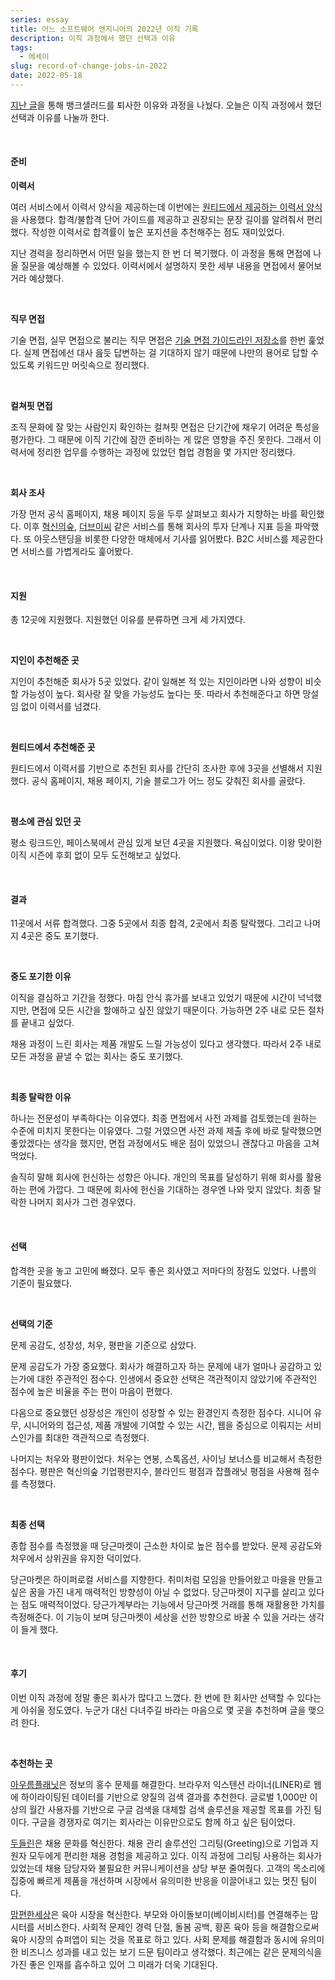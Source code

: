 ```yaml
---
series: essay
title: 어느 소프트웨어 엔지니어의 2022년 이직 기록
description: 이직 과정에서 했던 선택과 이유
tags:
  - 에세이
slug: record-of-change-jobs-in-2022
date: 2022-05-18
---
```


[지난 글](/resignation-from-banksalad)을 통해 뱅크샐러드를 퇴사한 이유와 과정을 나눴다. 오늘은 이직 과정에서 했던 선택과 이유를 나눌까 한다.

<br/>

#### 준비

**이력서**

여러 서비스에서 이력서 양식을 제공하는데 이번에는 [원티드에서 제공하는 이력서 양식](https://www.wanted.co.kr/cv/intro)을 사용했다. 합격/불합격 단어 가이드를 제공하고 권장되는 문장 길이를 알려줘서 편리했다. 작성한 이력서로 합격률이 높은 포지션을 추천해주는 점도 재미있었다.

지난 경력을 정리하면서 어떤 일을 했는지 한 번 더 복기했다. 이 과정을 통해 면접에 나올 질문을 예상해볼 수 있었다. 이력서에서 설명하지 못한 세부 내용을 면접에서 물어보거라 예상했다.

<br/>

**직무 면접**

기술 면접, 실무 면접으로 불리는 직무 면접은 [기술 면접 가이드라인 저장소](https://github.com/JaeYeopHan/Interview_Question_for_Beginner)를 한번 훑었다. 실제 면접에선 대사 읊듯 답변하는 걸 기대하지 않기 때문에 나만의 용어로 답할 수 있도록 키워드만 머릿속으로 정리했다.

<br/>

**컬쳐핏 면접**

조직 문화에 잘 맞는 사람인지 확인하는 컬쳐핏 면접은 단기간에 채우기 어려운 특성을 평가한다. 그 때문에 이직 기간에 잠깐 준비하는 게 많은 영향을 주진 못한다. 그래서 이력서에 정리한 업무를 수행하는 과정에 있었던 협업 경험을 몇 가지만 정리했다.

<br/>

**회사 조사**

가장 먼저 공식 홈페이지, 채용 페이지 등을 두루 살펴보고 회사가 지향하는 바를 확인했다. 이후 [혁신의숲](https://innoforest.co.kr/), [더브이씨](https://thevc.kr/) 같은 서비스를 통해 회사의 투자 단계나 지표 등을 파악했다. 또 아웃스탠딩을 비롯한 다양한 매체에서 기사를 읽어봤다. B2C 서비스를 제공한다면 서비스를 가볍게라도 훑어봤다.

<br/>

#### 지원

총 12곳에 지원했다. 지원했던 이유를 분류하면 크게 세 가지였다.

<br/>

**지인이 추천해준 곳**

지인이 추천해준 회사가 5곳 있었다. 같이 일해본 적 있는 지인이라면 나와 성향이 비슷할 가능성이 높다. 회사랑 잘 맞을 가능성도 높다는 뜻. 따라서 추천해준다고 하면 망설임 없이 이력서를 넘겼다.

<br/>

**원티드에서 추천해준 곳**

원티드에서 이력서를 기반으로 추천된 회사를 간단히 조사한 후에 3곳을 선별해서 지원했다. 공식 홈페이지, 채용 페이지, 기술 블로그가 어느 정도 갖춰진 회사를 골랐다.

<br/>

**평소에 관심 있던 곳**

평소 링크드인, 페이스북에서 관심 있게 보던 4곳을 지원했다. 욕심이었다. 이왕 맞이한 이직 시즌에 후회 없이 모두 도전해보고 싶었다.

<br/>

#### 결과

11곳에서 서류 합격했다. 그중 5곳에서 최종 합격, 2곳에서 최종 탈락했다. 그리고 나머지 4곳은 중도 포기했다.

<br/>

**중도 포기한 이유**

이직을 결심하고 기간을 정했다. 마침 안식 휴가를 보내고 있었기 때문에 시간이 넉넉했지만, 면접에 모든 시간을 할애하고 싶진 않았기 때문이다. 가능하면 2주 내로 모든 절차를 끝내고 싶었다.

채용 과정이 느린 회사는 제품 개발도 느릴 가능성이 있다고 생각했다. 따라서 2주 내로 모든 과정을 끝낼 수 없는 회사는 중도 포기했다.

<br/>

**최종 탈락한 이유**

하나는 전문성이 부족하다는 이유였다. 최종 면접에서 사전 과제를 검토했는데 원하는 수준에 미치지 못한다는 이유였다. 그럴 거였으면 사전 과제 제출 후에 바로 탈락했으면 좋았겠다는 생각을 했지만, 면접 과정에서도 배운 점이 있었으니 괜찮다고 마음을 고쳐먹었다.

솔직히 말해 회사에 헌신하는 성향은 아니다. 개인의 목표를 달성하기 위해 회사를 활용하는 편에 가깝다. 그 때문에 회사에 헌신을 기대하는 경우엔 나와 맞지 않았다. 최종 탈락한 나머지 회사가 그런 경우였다.

<br/>

#### 선택

합격한 곳을 놓고 고민에 빠졌다. 모두 좋은 회사였고 저마다의 장점도 있었다. 나름의 기준이 필요했다.

<br/>

**선택의 기준**

문제 공감도, 성장성, 처우, 평판을 기준으로 삼았다.

문제 공감도가 가장 중요했다. 회사가 해결하고자 하는 문제에 내가 얼마나 공감하고 있는가에 대한 주관적인 점수다. 인생에서 중요한 선택은 객관적이지 않았기에 주관적인 점수에 높은 비율을 주는 편이 마음이 편했다.

다음으로 중요했던 성장성은 개인이 성장할 수 있는 환경인지 측정한 점수다. 시니어 유무, 시니어와의 접근성, 제품 개발에 기여할 수 있는 시간, 웹을 중심으로 이뤄지는 서비스인가를 최대한 객관적으로 측정했다.

나머지는 처우와 평판이었다. 처우는 연봉, 스톡옵션, 사이닝 보너스를 비교해서 측정한 점수다. 평판은 혁신의숲 기업평판지수, 블라인드 평점과 잡플래닛 평점을 사용해 점수를 측정했다.

<br/>

**최종 선택**

종합 점수를 측정했을 때 당근마켓이 근소한 차이로 높은 점수를 받았다. 문제 공감도와 처우에서 상위권을 유지한 덕이었다.

당근마켓은 하이퍼로컬 서비스를 지향한다. 취미처럼 모임을 만들어왔고 마을을 만들고 싶은 꿈을 가진 내게 매력적인 방향성이 아닐 수 없었다. 당근마켓이 지구를 살리고 있다는 점도 매력적이었다. 당근가계부라는 기능에서 당근마켓 거래를 통해 재활용한 가치를 측정해준다. 이 기능이 보며 당근마켓이 세상을 선한 방향으로 바꿀 수 있을 거라는 생각이 들게 했다.

<br/>

#### 후기

이번 이직 과정에 정말 좋은 회사가 많다고 느꼈다. 한 번에 한 회사만 선택할 수 있다는 게 아쉬울 정도였다. 누군가 대신 다녀주길 바라는 마음으로 몇 곳을 추천하며 글을 맺으려 한다.

<br/>

**추천하는 곳**

[아우름플래닛](https://liner.oopy.io/intro)은 정보의 홍수 문제를 해결한다. 브라우저 익스텐션 라이너(LINER)로 웹에 하이라이팅된 데이터를 기반으로 양질의 검색 결과를 추천한다. 글로벌 1,000만 이상의 월간 사용자를 기반으로 구글 검색을 대체할 검색 솔루션을 제공할 목표를 가진 팀이다. 구글을 경쟁자로 여기는 회사라는 이유만으로도 함께 하고 싶은 팀이었다.

[두들린](https://www.doodlin.co.kr/)은 채용 문화를 혁신한다. 채용 관리 솔루션인 그리팅(Greeting)으로 기업과 지원자 모두에게 편리한 채용 경험을 제공하고 있다. 이직 과정에 그리팅 사용하는 회사가 있었는데 채용 담당자와 불필요한 커뮤니케이션을 상당 부분 줄여줬다. 고객의 목소리에 집중에 빠르게 제품을 개선하며 시장에서 유의미한 반응을 이끌어내고 있는 멋진 팀이다.

[맘편한세상](https://www.mfort.co.kr/)은 육아 시장을 혁신한다. 부모와 아이돌보미(베이비시터)를 연결해주는 맘시터를 서비스한다. 사회적 문제인 경력 단절, 돌봄 공백, 황혼 육아 등을 해결함으로써 육아 시장의 슈퍼앱이 되는 것을 목표로 하고 있다. 사회 문제를 해결함과 동시에 유의미한 비즈니스 성과를 내고 있는 보기 드문 팀이라고 생각했다. 최근에는 같은 문제의식을 가진 좋은 인재를 흡수하고 있어 그 미래가 더욱 기대된다.
